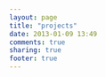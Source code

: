 ```yaml
---
layout: page
title: "projects"
date: 2013-01-09 13:49
comments: true
sharing: true
footer: true
---
```

